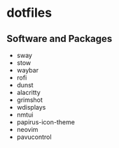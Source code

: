 # dotfiles

## Software and Packages
- sway
- stow
- waybar
- rofi
- dunst
- alacritty
- grimshot
- wdisplays
- nmtui
- papirus-icon-theme
- neovim
- pavucontrol
